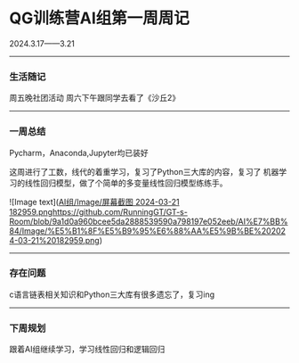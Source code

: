 # QG训练营AI组第一周周记

2024.3.17——3.21

***
### 生活随记

周五晚社团活动
周六下午跟同学去看了《沙丘2》

***
### 一周总结

Pycharm，Anaconda,Jupyter均已装好


这周进行了工数，线代的着重学习，复习了Python三大库的内容，复习了
机器学习的线性回归模型，做了个简单的多变量线性回归模型练练手。

![Image text]([AI组/Image/屏幕截图 2024-03-21 182959.png](https://github.com/RunningGT/GT-s-Room/blob/9a1d0a960bcee5da2888539590a798197e052eeb/AI%E7%BB%84/Image/%E5%B1%8F%E5%B9%95%E6%88%AA%E5%9B%BE%202024-03-21%20182959.png)https://github.com/RunningGT/GT-s-Room/blob/9a1d0a960bcee5da2888539590a798197e052eeb/AI%E7%BB%84/Image/%E5%B1%8F%E5%B9%95%E6%88%AA%E5%9B%BE%202024-03-21%20182959.png)
***
### 存在问题

c语言链表相关知识和Python三大库有很多遗忘了，复习ing

***
### 下周规划

跟着AI组继续学习，学习线性回归和逻辑回归

